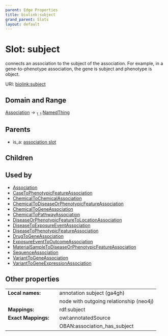 ```yaml
---
parent: Edge Properties
title: biolink:subject
grand_parent: Slots
layout: default
---
```


# Slot: subject


connects an association to the subject of the association. For example, in a gene-to-phenotype association, the gene is subject and phenotype is object.

URI: [biolink:subject](https://w3id.org/biolink/vocab/subject)

## Domain and Range

[Association](Association.md) ->  <sub>1..1</sub> [NamedThing](NamedThing.md)

## Parents

 *  is_a: [association slot](association_slot.md)

## Children


## Used by

 * [Association](Association.md)
 * [CaseToPhenotypicFeatureAssociation](CaseToPhenotypicFeatureAssociation.md)
 * [ChemicalToChemicalAssociation](ChemicalToChemicalAssociation.md)
 * [ChemicalToDiseaseOrPhenotypicFeatureAssociation](ChemicalToDiseaseOrPhenotypicFeatureAssociation.md)
 * [ChemicalToGeneAssociation](ChemicalToGeneAssociation.md)
 * [ChemicalToPathwayAssociation](ChemicalToPathwayAssociation.md)
 * [DiseaseOrPhenotypicFeatureToLocationAssociation](DiseaseOrPhenotypicFeatureToLocationAssociation.md)
 * [DiseaseToExposureEventAssociation](DiseaseToExposureEventAssociation.md)
 * [DiseaseToPhenotypicFeatureAssociation](DiseaseToPhenotypicFeatureAssociation.md)
 * [DrugToGeneAssociation](DrugToGeneAssociation.md)
 * [ExposureEventToOutcomeAssociation](ExposureEventToOutcomeAssociation.md)
 * [MaterialSampleToDiseaseOrPhenotypicFeatureAssociation](MaterialSampleToDiseaseOrPhenotypicFeatureAssociation.md)
 * [SequenceAssociation](SequenceAssociation.md)
 * [VariantToGeneAssociation](VariantToGeneAssociation.md)
 * [VariantToGeneExpressionAssociation](VariantToGeneExpressionAssociation.md)

## Other properties

|  |  |  |
| --- | --- | --- |
| **Local names:** | | annotation subject (ga4gh) |
|  | | node with outgoing relationship (neo4j) |
| **Mappings:** | | rdf:subject |
| **Exact Mappings:** | | owl:annotatedSource |
|  | | OBAN:association_has_subject |

